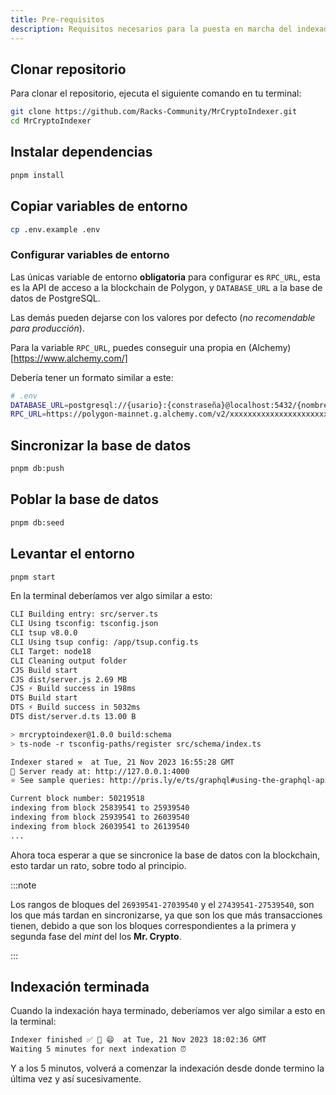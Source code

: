 ```yaml
---
title: Pre-requisitos
description: Requisitos necesarios para la puesta en marcha del indexador.
---
```


## Clonar repositorio

Para clonar el repositorio, ejecuta el siguiente comando en tu terminal:

```bash
git clone https://github.com/Racks-Community/MrCryptoIndexer.git
cd MrCryptoIndexer
```

## Instalar dependencias

```bash
pnpm install
```

## Copiar variables de entorno

```bash
cp .env.example .env
```

### Configurar variables de entorno

Las únicas variable de entorno **obligatoria** para configurar es `RPC_URL`, esta es la API de acceso a la blockchain de Polygon, y `DATABASE_URL` a la base de datos de PostgreSQL.

Las demás pueden dejarse con los valores por defecto (_no recomendable para producción_).

Para la variable `RPC_URL`, puedes conseguir una propia en (Alchemy)[https://www.alchemy.com/]

Debería tener un formato similar a este:

```bash
# .env
DATABASE_URL=postgresql://{usario}:{constraseña}@localhost:5432/{nombre de la base de datos}
RPC_URL=https://polygon-mainnet.g.alchemy.com/v2/xxxxxxxxxxxxxxxxxxxxxxxxxxxxxxxx
```

## Sincronizar la base de datos

```bash
pnpm db:push
```

## Poblar la base de datos

```bash
pnpm db:seed
```

## Levantar el entorno

```bash
pnpm start
```

En la terminal deberíamos ver algo similar a esto:

```bash title="Terminal"
CLI Building entry: src/server.ts
CLI Using tsconfig: tsconfig.json
CLI tsup v8.0.0
CLI Using tsup config: /app/tsup.config.ts
CLI Target: node18
CLI Cleaning output folder
CJS Build start
CJS dist/server.js 2.69 MB
CJS ⚡️ Build success in 198ms
DTS Build start
DTS ⚡️ Build success in 5032ms
DTS dist/server.d.ts 13.00 B

> mrcryptoindexer@1.0.0 build:schema
> ts-node -r tsconfig-paths/register src/schema/index.ts

Indexer stared ⚒️  at Tue, 21 Nov 2023 16:55:28 GMT
🚀 Server ready at: http://127.0.0.1:4000
⭐️ See sample queries: http://pris.ly/e/ts/graphql#using-the-graphql-api

Current block number: 50219518
indexing from block 25839541 to 25939540
indexing from block 25939541 to 26039540
indexing from block 26039541 to 26139540
...
```

Ahora toca esperar a que se sincronice la base de datos con la blockchain, esto tardar un rato, sobre todo al principio.

:::note

Los rangos de bloques del `26939541-27039540` y el `27439541-27539540`, son los que más tardan en sincronizarse, ya que son los que más transacciones tienen, debido a que son los bloques correspondientes a la primera y segunda fase del _mint_ del los **Mr. Crypto**.

:::

## Indexación terminada

Cuando la indexación haya terminado, deberíamos ver algo similar a esto en la terminal:

```bash title="Terminal"
Indexer finished ✅ 🎉 😄  at Tue, 21 Nov 2023 18:02:36 GMT
Waiting 5 minutes for next indexation ⏰
```

Y a los 5 minutos, volverá a comenzar la indexación desde donde termino la última vez y así sucesivamente.
